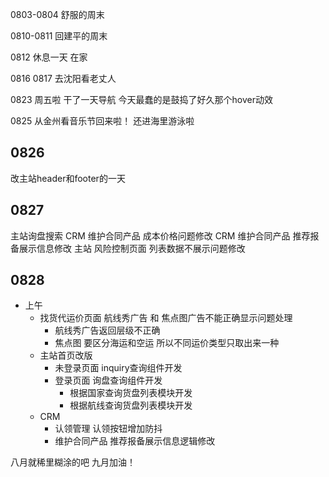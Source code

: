 0803-0804
舒服的周末


0810-0811
回建平的周末


0812
休息一天
在家

0816 0817
去沈阳看老丈人

0823
周五啦 干了一天导航 
今天最蠢的是鼓捣了好久那个hover动效

0825
从金州看音乐节回来啦！
还进海里游泳啦

## 0826
改主站header和footer的一天

## 0827
主站询盘搜索
CRM 维护合同产品 成本价格问题修改
CRM 维护合同产品 推荐报备展示信息修改
主站 风险控制页面 列表数据不展示问题修改


## 0828
- 上午
  - 找货代运价页面 航线秀广告 和 焦点图广告不能正确显示问题处理
    - 航线秀广告返回层级不正确
    - 焦点图 要区分海运和空运 所以不同运价类型只取出来一种
  - 主站首页改版
    - 未登录页面 inquiry查询组件开发
    - 登录页面 询盘查询组件开发
      - 根据国家查询货盘列表模块开发
      - 根据航线查询货盘列表模块开发
  - CRM
    - 认领管理 认领按钮增加防抖
    - 维护合同产品 推荐报备展示信息逻辑修改

八月就稀里糊涂的吧
九月加油！

